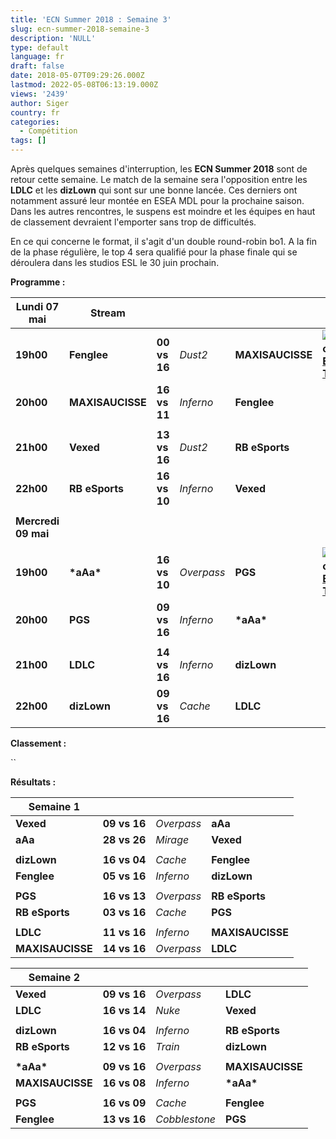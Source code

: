 ```yaml
---
title: 'ECN Summer 2018 : Semaine 3'
slug: ecn-summer-2018-semaine-3
description: 'NULL'
type: default
language: fr
draft: false
date: 2018-05-07T09:29:26.000Z
lastmod: 2022-05-08T06:13:19.000Z
views: '2439'
author: Siger
country: fr
categories:
  - Compétition
tags: []
---
```

Après quelques semaines d'interruption, les **ECN Summer 2018** sont de retour cette semaine. Le match de la semaine sera l'opposition entre les **LDLC** et les **dizLown** qui sont sur une bonne lancée. Ces derniers ont notamment assuré leur montée en ESEA MDL pour la prochaine saison. Dans les autres rencontres, le suspens est moindre et les équipes en haut de classement devraient l'emporter sans trop de difficultés.  
  
En ce qui concerne le format, il s'agit d'un double round-robin bo1\. A la fin de la phase régulière, le top 4 sera qualifié pour la phase finale qui se déroulera dans les studios ESL le 30 juin prochain.  
  
**Programme :**

| **Lundi 07 mai**    | **Stream**        |              |            |                  |                                                                                             |
| ------------------- | ----------------- | ------------ | ---------- | ---------------- | ------------------------------------------------------------------------------------------- |
| **19h00**           | **Fenglee**⁠      | **00 vs 16** | _Dust2_    | **MAXISAUCISSE** | **![France](/images/countries/fr.svg)⁠ [ESL TV 2](https://www.twitch.tv/esl%5Fcsgo%5Ffr2)** |
| **20h00**           | **MAXISAUCISSE**⁠ | **16 vs 11** | _Inferno_  | **Fenglee**      |                                                                                             |
|                     |                   |              |            |                  |                                                                                             |
| **21h00**           | **Vexed**         | **13 vs 16** | _Dust2_    | **RB eSports**   |                                                                                             |
| **22h00**           | **RB eSports**    | **16 vs 10** | _Inferno_  | **Vexed**        |                                                                                             |
| |                   |                   |              |            |                  |                                                                                             |
| **Mercredi 09 mai** |                   |              |            |                  |                                                                                             |
|                     |                   |              |            |                  |                                                                                             |
| **19h00**           | **\*aAa\***       | **16 vs 10** | _Overpass_ | **PGS**          | **![France](/images/countries/fr.svg)⁠ [ESL TV ](https://www.twitch.tv/esl%5Fcsgo%5Ffr)**   |
| **20h00**           | **PGS**           | **09 vs 16** | _Inferno_  | **\*aAa\***      |                                                                                             |
|                     |                   |              |            |                  |                                                                                             |
| **21h00**           | **LDLC**          | **14 vs 16** | _Inferno_  | **dizLown**      |                                                                                             |
| **22h00**           | **dizLown**       | **09 vs 16** | _Cache_    | **LDLC**         |                                                                                             |

  
**Classement :**

``

 **Résultats :**

| **Semaine 1**    |                  |            |                  |
| ---------------- | ---------------- | ---------- | ---------------- |
| **Vexed**⁠       | **09 vs 16**     | _Overpass_ | **aAa**          |
| **aAa**⁠         | **28 vs 26**     | _Mirage_   | **Vexed**        |
| |                |                  |            |                  |
| **dizLown**      | **16 vs 04**     | _Cache_    | **Fenglee**      |
| **Fenglee**      | **05 vs 16**     | _Inferno_  | **dizLown**      |
| |                |                  |            |                  |
| **PGS**          | **16 vs 13**     | _Overpass_ | **RB eSports**   |
| **RB eSports**   | **03 vs 16**     | _Cache_    | **PGS**          |
| |                |                  |            |                  |
| **LDLC**         | **11** **vs 16** | _Inferno_  | **MAXISAUCISSE** |
| **MAXISAUCISSE** | **14 vs 16**     | _Overpass_ | **LDLC**         |

  
| **Semaine 2**    |                  |               |                  |
| ---------------- | ---------------- | ------------- | ---------------- |
| **Vexed**⁠       | **09 vs 16**     | _Overpass_    | **LDLC**         |
| **LDLC**⁠        | **16 vs 14**     | _Nuke_        | **Vexed**        |
| |                |                  |               |                  |
| **dizLown**      | **16 vs 04**     | _Inferno_     | **RB eSports**   |
| **RB eSports**   | **12 vs 16**     | _Train_       | **dizLown**      |
| |                |                  |               |                  |
| **\*aAa\***      | **09 vs 16**     | _Overpass_    | **MAXISAUCISSE** |
| **MAXISAUCISSE** | **16 vs 08**     | _Inferno_     | **\*aAa\***      |
| |                |                  |               |                  |
| **PGS**          | **16 vs 09**     | _Cache_       | **Fenglee**      |
| **Fenglee**      | **13** **vs 16** | _Cobblestone_ | **PGS**          |
